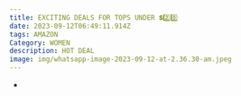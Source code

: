 ```yaml
---
title: EXCITING DEALS FOR TOPS UNDER 💲2️⃣0️⃣
date: 2023-09-12T06:49:11.914Z
tags: AMAZON
Category: WOMEN
description: HOT DEAL
image: img/whatsapp-image-2023-09-12-at-2.36.30-am.jpeg
---
```

*